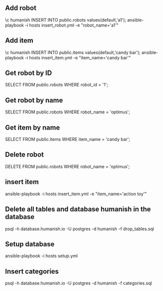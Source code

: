 ## Add robot
\c humanish
INSERT INTO public.robots values(default,'a1');
ansible-playbook -i hosts insert_robot.yml -e "robot_name='a1'"

## Add item
\c humanish
INSERT INTO public.items values(default,'candy bar');
ansible-playbook -i hosts insert_item.yml -e "item_name='candy bar'"

## Get robot by ID
SELECT FROM public.robots WHERE robot_id = '1';

## Get robot by name
SELECT FROM public.robots WHERE robot_name = 'optimus';

## Get item by name
SELECT FROM public.items WHERE item_name = 'candy bar';

## Delete robot
DELETE FROM public.robots WHERE robot_name = 'optimus';

## insert item
ansible-playbook -i hosts insert_item.yml -e "item_name='action toy'"

## Delete all tables and database humanish in the database
psql -h database.humanish.io -U postgres -d humanish -f drop_tables.sql

## Setup database
ansible-playbook -i hosts setup.yml

## Insert categories
psql -h database.humanish.io -U postgres -d humanish -f categories.sql